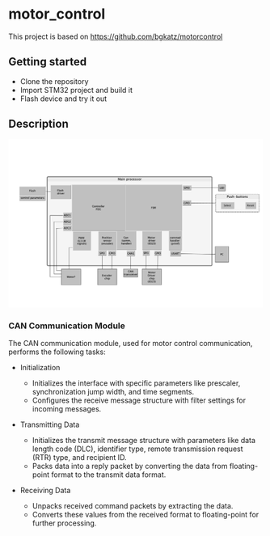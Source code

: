 # motor_control
This project is based on https://github.com/bgkatz/motorcontrol

## Getting started

- Clone the repository
- Import STM32 project and build it
- Flash device and try it out

## Description

![SW block diagram](./documentation/images/motor_control_sw_block_diagram.jpg)

### CAN Communication Module

The CAN communication module, used for motor control communication, performs the following tasks:

- Initialization
    - Initializes the interface with specific parameters like prescaler, synchronization jump width, and time segments.
    - Configures the receive message structure with filter settings for incoming messages.

- Transmitting Data
    - Initializes the transmit message structure with parameters like data length code (DLC), identifier type, remote transmission request (RTR) type, and recipient ID.
    - Packs data into a reply packet by converting the data from floating-point format to the transmit data format.

- Receiving Data
    - Unpacks received command packets by extracting the data.
    - Converts these values from the received format to floating-point for further processing.


